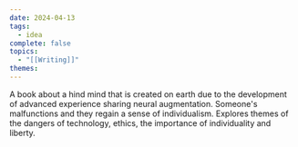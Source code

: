 ```yaml
---
date: 2024-04-13
tags:
  - idea
complete: false
topics:
  - "[[Writing]]"
themes:
---
```

A book about a hind mind that is created on earth due to the development of advanced experience sharing neural augmentation. Someone's malfunctions and they regain a sense of individualism. Explores themes of the dangers of technology, ethics, the importance of individuality and liberty. 